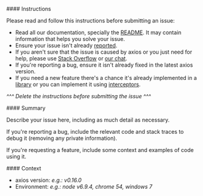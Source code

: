 <!-- Click "Preview" for a more readable version -->

#### Instructions

Please read and follow this instructions before submitting an issue:

- Read all our documentation, specially the [README](https://github.com/axios/axios/blob/master/README.md). It may contain information that helps you solve your issue.
- Ensure your issue isn't already [reported](https://github.com/axios/axios/issues?utf8=%E2%9C%93&q=is%3Aissue).
- If you aren't sure that the issue is caused by axios or you just need for help, please use [Stack Overflow](https://stackoverflow.com/questions/tagged/axios) or [our chat](https://gitter.im/mzabriskie/axios).
- If you're reporting a bug, ensure it isn't already fixed in the latest axios version.
- If you need a new feature there's a chance it's already implemented in a [library](https://github.com/axios/axios/blob/master/ECOSYSTEM.md) or you can implement it using [interceptors](https://github.com/axios/axios#interceptors).

*^^^ Delete the instructions before submitting the issue ^^^*

#### Summary

Describe your issue here, including as much detail as necessary.

If you're reporting a bug, include the relevant code and stack traces to debug it (removing any private information).

If you're requesting a feature, include some context and examples of code using it.

#### Context

- axios version: *e.g.: v0.16.0*
- Environment: *e.g.: node v6.9.4, chrome 54, windows 7*
